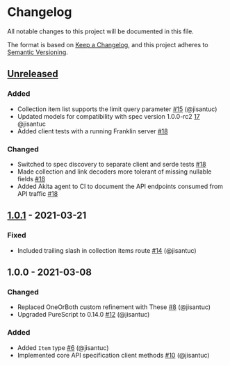 # Changelog
All notable changes to this project will be documented in this file.

The format is based on [Keep a Changelog](https://keepachangelog.com/en/1.0.0/),
and this project adheres to [Semantic Versioning](https://semver.org/spec/v2.0.0.html).

## [Unreleased]
### Added
- Collection item list supports the limit query parameter [#15](https://github.com/jisantuc/purescript-stac/pull/15) (@jisantuc)
- Updated models for compatibility with spec version 1.0.0-rc2 [17](https://github.com/jisantuc/purescript-stac/pull/17) @jisantuc
- Added client tests with a running Franklin server [#18](https://github.com/jisantuc/purescript-stac/pull/18)

### Changed
- Switched to spec discovery to separate client and serde tests [#18](https://github.com/jisantuc/purescript-stac/pull/18)
- Made collection and link decoders more tolerant of missing nullable fields [#18](https://github.com/jisantuc/purescript-stac/pull/18)
- Added Akita agent to CI to document the API endpoints consumed from API traffic [#18](https://github.com/jisantuc/purescript-stac/pull/18)

## [1.0.1] - 2021-03-21
### Fixed
- Included trailing slash in collection items route [#14](https://github.com/jisantuc/purescript-stac/pull/14) (@jisantuc)

## 1.0.0 - 2021-03-08
### Changed
- Replaced OneOrBoth custom refinement with These [#8](https://github.com/jisantuc/purescript-stac/pull/8) (@jisantuc)
- Upgraded PureScript to 0.14.0 [#12](https://github.com/jisantuc/purescript-stac/pull/12) (@jisantuc)

### Added
- Added `Item` type [#6](https://github.com/jisantuc/purescript-stac/pull/6) (@jisantuc)
- Implemented core API specification client methods [#10](https://github.com/jisantuc/purescript-stac/pull/10) (@jisantuc)

[Unreleased]: https://github.com/jisantuc/purescript-stac/compare/v1.0.1...HEAD
[1.0.1]: https://github.com/jisantuc/purescript-stac/compare/v1.0.0...v1.0.1

